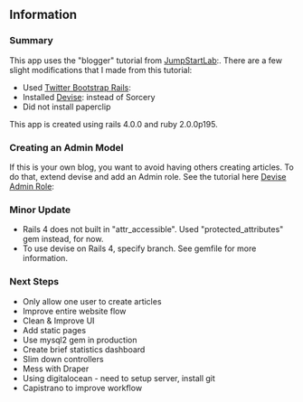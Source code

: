 ## Information

### Summary

This app uses the "blogger" tutorial from [JumpStartLab](http://tutorials.jumpstartlab.com/projects/blogger.html):. There are a few
slight modifications that I made from this tutorial:

* Used [Twitter Bootstrap Rails](https://github.com/seyhunak/twitter-bootstrap-rails):
* Installed [Devise](https://github.com/plataformatec/devise): instead of Sorcery
* Did not install paperclip

This app is created using rails 4.0.0 and ruby 2.0.0p195.

### Creating an Admin Model

If this is your own blog, you want to avoid having others creating articles. To do that, extend devise and add an Admin role.
See the tutorial here [Devise Admin Role](https://github.com/plataformatec/devise/wiki/How-To:-Add-an-Admin-role):

### Minor Update

* Rails 4 does not built in "attr_accessible". Used "protected_attributes" gem instead, for now.
* To use devise on Rails 4, specify branch. See gemfile for more information.

### Next Steps

* Only allow one user to create articles
* Improve entire website flow
* Clean & Improve UI
* Add static pages
* Use mysql2 gem in production
* Create brief statistics dashboard
* Slim down controllers
* Mess with Draper
* Using digitalocean - need to setup server, install git
* Capistrano to improve workflow

